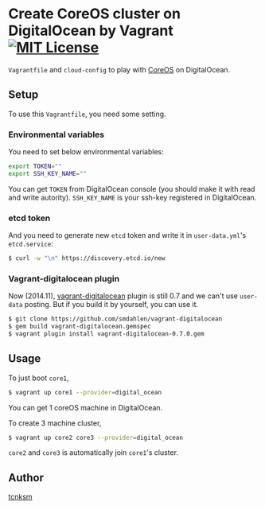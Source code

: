 Create CoreOS cluster on DigitalOcean by Vagrant [![MIT License](http://img.shields.io/badge/license-MIT-blue.svg?style=flat)](https://github.com/tcnksm/vagrant-digitalocean-coreos/blob/master/LICENSE)
====

`Vagrantfile` and `cloud-config` to play with [CoreOS](https://coreos.com/) on DigitalOcean.

## Setup

To use this `Vagrantfile`, you need some setting.

### Environmental variables

You need to set below environmental variables:

```bash
export TOKEN="" 
export SSH_KEY_NAME=""
```

You can get `TOKEN` from DigitalOcean console (you should make it with read and write autority). `SSH_KEY_NAME` is your ssh-key registered in DigitalOcean.

### etcd token

And you need to generate new `etcd` token and write it in `user-data.yml`'s `etcd.service`:

```bash
$ curl -w "\n" https://discovery.etcd.io/new
```

### Vagrant-digitalocean plugin

Now (2014.11), [vagrant-digitalocean](https://github.com/smdahlen/vagrant-digitalocean) plugin is still 0.7 and we can't use `user-data` posting. But if you build it by yourself, you can use it.

```bash
$ git clone https://github.com/smdahlen/vagrant-digitalocean
$ gem build vagrant-digitalocean.gemspec
$ vagrant plugin install vagrant-digitalocean-0.7.0.gem 
```

## Usage

To just boot `core1`,

```bash
$ vagrant up core1 --provider=digital_ocean
```

You can get 1 coreOS machine in DigitalOcean.

To create 3 machine cluster,

```bash
$ vagrant up core2 core3 --provider=digital_ocean
```

`core2` and `core3` is automatically join `core1`'s cluster.

## Author

[tcnksm](https://github.com/tcnksm)


